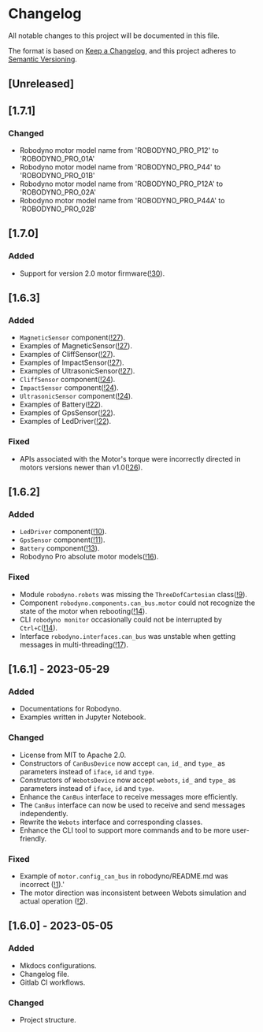 # Changelog

All notable changes to this project will be documented in this file.

The format is based on [Keep a Changelog](https://keepachangelog.com/en/1.0.0/),
and this project adheres to [Semantic Versioning](https://semver.org/spec/v2.0.0.html).

## [Unreleased]

## [1.7.1]

### Changed

- Robodyno motor model name from 'ROBODYNO_PRO_P12' to 'ROBODYNO_PRO_01A'
- Robodyno motor model name from 'ROBODYNO_PRO_P44' to 'ROBODYNO_PRO_01B'
- Robodyno motor model name from 'ROBODYNO_PRO_P12A' to 'ROBODYNO_PRO_02A'
- Robodyno motor model name from 'ROBODYNO_PRO_P44A' to 'ROBODYNO_PRO_02B'

## [1.7.0]

### Added

- Support for version 2.0 motor firmware([!30](http://101.42.250.169:8081/robodyno/robodyno/-/merge_requests/30)).

## [1.6.3]

### Added

- `MagneticSensor` component([!27](http://101.42.250.169:8081/robodyno/robodyno/-/merge_requests/27)).
- Examples of MagneticSensor([!27](http://101.42.250.169:8081/robodyno/robodyno/-/merge_requests/27)).
- Examples of CliffSensor([!27](http://101.42.250.169:8081/robodyno/robodyno/-/merge_requests/27)).
- Examples of ImpactSensor([!27](http://101.42.250.169:8081/robodyno/robodyno/-/merge_requests/27)).
- Examples of UltrasonicSensor([!27](http://101.42.250.169:8081/robodyno/robodyno/-/merge_requests/27)).
- `CliffSensor` component([!24](http://101.42.250.169:8081/robodyno/robodyno/-/merge_requests/24)).
- `ImpactSensor` component([!24](http://101.42.250.169:8081/robodyno/robodyno/-/merge_requests/24)).
- `UltrasonicSensor` component([!24](http://101.42.250.169:8081/robodyno/robodyno/-/merge_requests/24)).
- Examples of Battery([!22](http://101.42.250.169:8081/robodyno/robodyno/-/merge_requests/22)).
- Examples of GpsSensor([!22](http://101.42.250.169:8081/robodyno/robodyno/-/merge_requests/22)).
- Examples of LedDriver([!22](http://101.42.250.169:8081/robodyno/robodyno/-/merge_requests/22)).

### Fixed

- APIs associated with the Motor's torque were incorrectly directed in motors versions newer than v1.0([!26](http://101.42.250.169:8081/robodyno/robodyno/-/merge_requests/26)).

## [1.6.2]

### Added

- `LedDriver` component([!10](http://101.42.250.169:8081/robodyno/robodyno/-/merge_requests/10)).
- `GpsSensor` component([!11](http://101.42.250.169:8081/robodyno/robodyno/-/merge_requests/11)).
- `Battery` component([!13](http://101.42.250.169:8081/robodyno/robodyno/-/merge_requests/13)).
- Robodyno Pro absolute motor models([!16](http://101.42.250.169:8081/robodyno/robodyno/-/merge_requests/16/commits)).

### Fixed

- Module `robodyno.robots` was missing the `ThreeDofCartesian` class([!9](http://101.42.250.169:8081/robodyno/robodyno/-/merge_requests/9)).
- Component `robodyno.components.can_bus.motor` could not recognize the state of the motor when rebooting([!14](http://101.42.250.169:8081/robodyno/robodyno/-/merge_requests/14)).
- CLI `robodyno monitor` occasionally could not be interrupted by `Ctrl+C`([!14](http://101.42.250.169:8081/robodyno/robodyno/-/merge_requests/14)).
- Interface `robodyno.interfaces.can_bus` was unstable when getting messages in multi-threading([!17](http://101.42.250.169:8081/robodyno/robodyno/-/merge_requests/17)).

## [1.6.1] - 2023-05-29

### Added

- Documentations for Robodyno.
- Examples written in Jupyter Notebook.

### Changed

- License from MIT to Apache 2.0.
- Constructors of `CanBusDevice` now accept `can`, `id_` and `type_` as parameters instead of `iface`, `id` and `type`.
- Constructors of `WebotsDevice` now accept `webots`, `id_` and `type_` as parameters instead of `iface`, `id` and `type`.
- Enhance the `CanBus` interface to receive messages more efficiently.
- The `CanBus` interface can now be used to receive and send messages independently.
- Rewrite the `Webots` interface and corresponding classes.
- Enhance the CLI tool to support more commands and to be more user-friendly.

### Fixed

- Example of `motor.config_can_bus` in robodyno/README.md was incorrect ([!1](http://101.42.250.169:8081/robodyno/robodyno/-/merge_requests/1)).'
- The motor direction was inconsistent between Webots simulation and actual operation ([!2](http://101.42.250.169:8081/robodyno/robodyno/-/merge_requests/2)).

## [1.6.0] - 2023-05-05

### Added

- Mkdocs configurations.
- Changelog file.
- Gitlab CI workflows.

### Changed

- Project structure.
